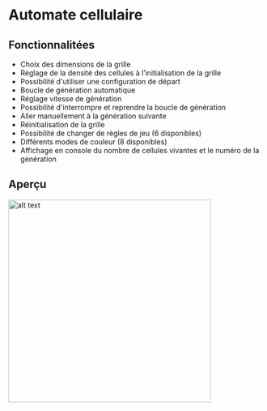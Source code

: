 # Automate cellulaire

## Fonctionnalitées

- Choix des dimensions de la grille
- Réglage de la densité des cellules à l’initialisation de la grille
- Possibilité d'utiliser une configuration de départ
- Boucle de génération automatique
- Réglage vitesse de génération
- Possibilité d'interrompre et reprendre la boucle de génération
- Aller manuellement à la génération suivante
- Réinitialisation de la grille
- Possibilité de changer de règles de jeu (6 disponibles)
- Différents modes de couleur (8 disponibles)
- Affichage en console du nombre de cellules vivantes et le numéro de la génération


## Aperçu

<img alt="alt text" src="https://tetelie.dev/github/jv.png" width="400"/>

